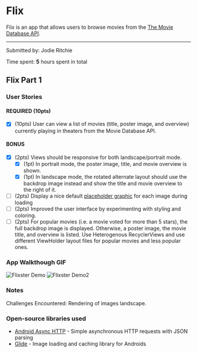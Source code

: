 # Flix
Flix is an app that allows users to browse movies from the [The Movie Database API](http://docs.themoviedb.apiary.io/#).

---
Submitted by: Jodie Ritchie

Time spent: **5** hours spent in total

## Flix Part 1

### User Stories

#### REQUIRED (10pts)
- [x] (10pts) User can view a list of movies (title, poster image, and overview) currently playing in theaters from the Movie Database API.

#### BONUS
- [x] (2pts) Views should be responsive for both landscape/portrait mode.
   - [x] (1pt) In portrait mode, the poster image, title, and movie overview is shown.
   - [x] (1pt) In landscape mode, the rotated alternate layout should use the backdrop image instead and show the title and movie overview to the right of it.

- [ ] (2pts) Display a nice default [placeholder graphic](https://guides.codepath.org/android/Displaying-Images-with-the-Glide-Library#advanced-usage) for each image during loading
- [ ] (2pts) Improved the user interface by experimenting with styling and coloring.
- [ ] (2pts) For popular movies (i.e. a movie voted for more than 5 stars), the full backdrop image is displayed. Otherwise, a poster image, the movie title, and overview is listed. Use Heterogenous RecyclerViews and use different ViewHolder layout files for popular movies and less popular ones.

### App Walkthough GIF

![Flixster Demo](https://user-images.githubusercontent.com/70171621/108580284-7b394380-72f0-11eb-8186-8bebde0a2779.gif) 
![Flixster Demo2](https://user-images.githubusercontent.com/70171621/108580297-88eec900-72f0-11eb-887f-68491010a135.gif)

### Notes
Challenges Encountered: Rendering of images landscape.

### Open-source libraries used

- [Android Async HTTP](https://github.com/codepath/CPAsyncHttpClient) - Simple asynchronous HTTP requests with JSON parsing
- [Glide](https://github.com/bumptech/glide) - Image loading and caching library for Androids

